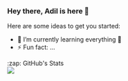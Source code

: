 ### Hey there, Adil is here 👋 




Here are some ideas to get you started:

- 🌱 I’m currently learning everything :frog:
- ⚡ Fun fact: ...



<detail>
  <summary>:zap: GitHub's Stats</summary>
  <img align= 'left' src="https://github-readme-stats-pi-sandy.vercel.app/api?username=iamxadil&showicons=true&hide_border=true"/>
  </detail>
